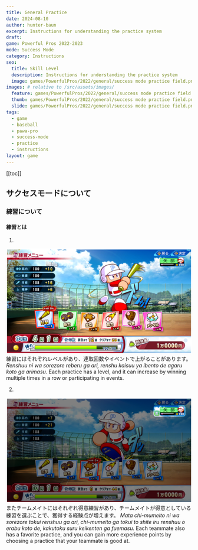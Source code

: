 ```yaml
---
title: General Practice
date: 2024-08-10
author: hunter-baun
excerpt: Instructions for understanding the practice system
draft: 
game: Powerful Pros 2022-2023
mode: Success Mode
category: Instructions
seo:
  title: Skill Level
  description: Instructions for understanding the practice system
  image: games/PowerfulPros/2022/general/success mode practice field.png
images: # relative to /src/assets/images/
  feature: games/PowerfulPros/2022/general/success mode practice field.png
  thumb: games/PowerfulPros/2022/general/success mode practice field.png
  slide: games/PowerfulPros/2022/general/success mode practice field.png
tags:
  - game
  - baseball
  - pawa-pro
  - success-mode
  - practice
  - instructions
layout: game
---
```

[[toc]]
<article class="prose max-w-xl lg:max-w-4xl lg:prose-lg">

## サクセスモードについて

### 練習について

#### 練習とは

1.
![practice options with levels displayed in an overlay](</assets/images/games/PowerfulPros/2022/Success Mode/Instructions/Success Mode/Practice/General/1.png>)
練習にはそれぞれレベルがあり、連取回数やイベントで上がることがあります。
*Renshuu ni wa sorezore reberu ga ari, renshu kaisuu ya ibento de agaru koto ga arimasu.*
Each practice has a level, and it can increase by winning multiple times in a row or participating in events.

2.
![practice screen showing the teammates who will practice with you](</assets/images/games/PowerfulPros/2022/Success Mode/Instructions/Success Mode/Practice/General/2.png>)
またチームメイトにはそれぞれ得意練習があり、チームメイトが得意としている練習を選ぶことで、獲得する経験点が増えます。
*Mata chi-mumeito ni wa sorezore tokui renshuu ga ari, chi-mumeito ga tokui to shite iru renshuu o erabu koto de, kakutoku suru keikenten ga fuemasu.*
Each teammate also has a favorite practice, and you can gain more experience points by choosing a practice that your teammate is good at.


</article>
